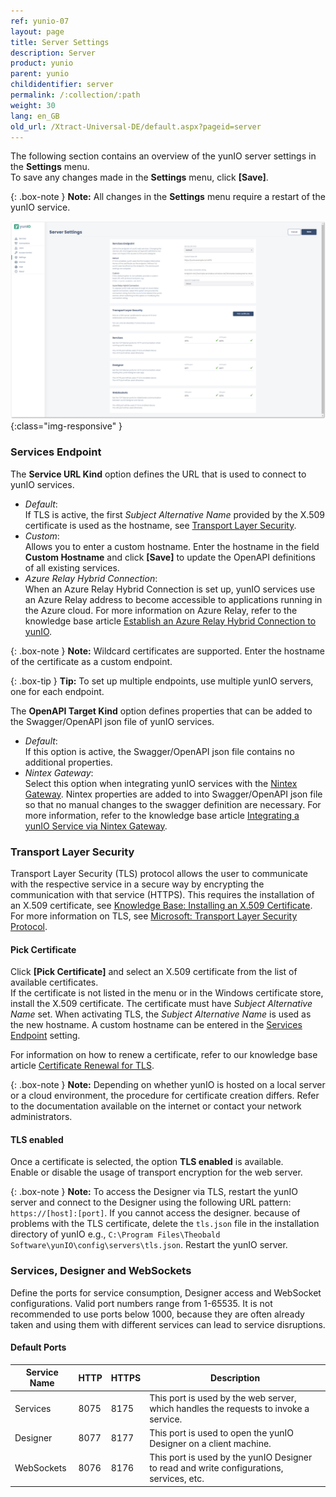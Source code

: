 ```yaml
---
ref: yunio-07
layout: page
title: Server Settings
description: Server
product: yunio
parent: yunio
childidentifier: server
permalink: /:collection/:path
weight: 30
lang: en_GB
old_url: /Xtract-Universal-DE/default.aspx?pageid=server
---
```

 

The following section contains an overview of the yunIO server settings in the **Settings** menu. <br>
To save any changes made in the **Settings** menu, click **[Save]**.

{: .box-note }
**Note:** All changes in the **Settings** menu require a restart of the yunIO service. 

![Server-Settings](/img/content/yunio/Server-settings.png){:class="img-responsive" }

### Services Endpoint

The **Service URL Kind** option defines the URL that is used to connect to yunIO services.

- *Default*: <br>
If TLS is active, the first *Subject Alternative Name* provided by the X.509 certificate is used as the hostname, see [Transport Layer Security](#transport-layer-security). 
- *Custom*: <br>
Allows you to enter a custom hostname. Enter the hostname in the field **Custom Hostname** and click **[Save]** to update the OpenAPI definitions of all existing services.
- *Azure Relay Hybrid Connection*:<br>
When an Azure Relay Hybrid Connection is set up, yunIO services use an Azure Relay address to become accessible to applications running in the Azure cloud. 
For more information on Azure Relay, refer to the knowledge base article [Establish an Azure Relay Hybrid Connection to yunIO](https://kb.theobald-software.com/yunio/establish-an-azure-relay-hybrid-connection).

{: .box-note }
**Note:** Wildcard certificates are supported. Enter the hostname of the certificate as a custom endpoint.

{: .box-tip }
**Tip:** To set up multiple endpoints, use multiple yunIO servers, one for each endpoint.

The **OpenAPI Target Kind** option defines properties that can be added to the Swagger/OpenAPI json file of yunIO services.

- *Default*: <br>
If this option is active, the Swagger/OpenAPI json file contains no additional properties.
- *Nintex Gateway*: <br>
Select this option when integrating yunIO services with the [Nintex Gateway](https://help.nintex.com/en-US/nwc/Content/Gateway/InstallAndConfigure.htm). 
Nintex properties are added to into Swagger/OpenAPI json file so that no manual changes to the swagger definition are necessary.
For more information, refer to the knowledge base article [Integrating a yunIO Service via Nintex Gateway](https://kb.theobald-software.com/yunio/integrating-yunio-via-nintex-gateway).

### Transport Layer Security

Transport Layer Security (TLS) protocol allows the user to communicate with the respective service in a secure way by encrypting the communication with that service (HTTPS).
This requires the installation of an X.509 certificate, see [Knowledge Base: Installing an X.509 Certificate](https://kb.theobald-software.com/yunio/x509-certificate). <br>
For more information on TLS, see [Microsoft: Transport Layer Security Protocol](https://docs.microsoft.com/en-us/windows/win32/secauthn/transport-layer-security-protocol).

#### Pick Certificate
Click **[Pick Certificate]** and select an X.509 certificate from the list of available certificates.<br>
If the certificate is not listed in the menu or in the Windows certificate store, install the X.509 certificate.
The certificate must have *Subject Alternative Name* set. When activating TLS, the *Subject Alternative Name* is used as the new hostname. 
A custom hostname can be entered in the [Services Endpoint](#endpoint) setting.

For information on how to renew a certificate, refer to our knowledge base article [Certificate Renewal for TLS](https://kb.theobald-software.com/yunio/certificate-renewal).

{: .box-note }
**Note:** Depending on whether yunIO is hosted on a local server or a cloud environment, the procedure for certificate creation differs.
Refer to the documentation available on the internet or contact your network administrators.


#### TLS enabled
Once a certificate is selected, the option **TLS enabled** is available.<br>
Enable or disable the usage of transport encryption for the web server.

{: .box-note }
**Note:** To access the Designer via TLS, restart the yunIO server and connect to the Designer using the following URL pattern: `https://[host]:[port]`. 
If you cannot access the designer. because of problems with the TLS certificate, delete the `tls.json` file in the installation directory of yunIO e.g., `C:\Program Files\Theobald Software\yunIO\config\servers\tls.json`.
Restart the yunIO server.


### Services, Designer and WebSockets

Define the ports for service consumption, Designer access and WebSocket configurations. Valid port numbers range from 1-65535. 
It is not recommended to use ports below 1000, because they are often already taken and using them with different services can lead to service disruptions.

#### Default Ports

|Service Name|HTTP|HTTPS|Description|
|---|---|---|---|
|Services|8075|8175|This port is used by the web server, which handles the requests to invoke a service.|
|Designer|8077|8177|This port is used to open the yunIO Designer on a client machine.|
|WebSockets|8076|8176|This port is used by the yunIO Designer to read and write configurations, services, etc.|
